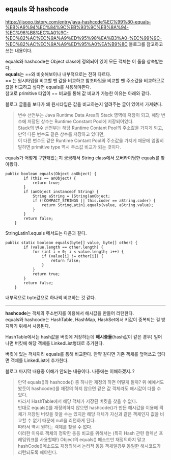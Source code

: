 
## eqauls 와 hashcode

https://jisooo.tistory.com/entry/java-hashcode%EC%99%80-equals-%EB%A9%94%EC%84%9C%EB%93%9C%EB%8A%94-%EC%96%B8%EC%A0%9C-%EC%82%AC%EC%9A%A9%ED%95%98%EA%B3%A0-%EC%99%9C-%EC%82%AC%EC%9A%A9%ED%95%A0%EA%B9%8C 블로그를 참고하고 쓰는 내용이다.  

equals와 hashcode는 Object class에 정의되어 있어 모든 객체는 이 둘을 상속받는다.  
**equals**는 ==와 비슷해보이나 내부적으로는 전혀 다르다.  
== 는 원시타입을 비교할 땐 값을 비교하고 참조타입을 비교할 땐 주소값을 비교하므로 값을 비교하고 싶다면 equals를 사용해야한다.  
참고로 primitive 타입이 == 비교를 통해 값 비교가 가능한 이유는 아래와 같다.

블로그 글들을 보다가 왜 원시타입은 값을 비교하는지 알려주는 글이 있어서 가져왔다.
> 변수 선언부는 Java Runtime Data Area의 Stack 영역에 저장이 되고, 해당 변수에 저장된 상수는 Runtime Constant Pool에 저장되어있다.  
Stack의 변수 선언부는 해당 Runtime Contant Pool의 주소값을 가지게 되고, 만약 다른 변수도 같은 상수를 저장하고 있다면,   
이 다른 변수도 같은 Runtime Contant Pool의 주소값을 가지게 때문에 엄밀히 말하면 primitive type 역시 주소값 비교가 되는 것이다.  


equals가 어떻게 구현돼있는지 궁금해서 String class에서 오버라이딩한 equals를 찾아봤다. 
```
public boolean equals(Object anObject) {
        if (this == anObject) {
            return true;
        }
        if (anObject instanceof String) {
            String aString = (String)anObject;
            if (!COMPACT_STRINGS || this.coder == aString.coder) {
                return StringLatin1.equals(value, aString.value);
            }
        }
        return false;
    }
```
StringLatin1.equals 메서드는 다음과 같다.
```
public static boolean equals(byte[] value, byte[] other) {
        if (value.length == other.length) {
            for (int i = 0; i < value.length; i++) {
                if (value[i] != other[i]) {
                    return false;
                }
            }
            return true;
        }
        return false;
    }
```
내부적으로 byte값으로 하나씩 비교하는 것 같다.

---
**hashcode**는 객체의 주소번지를 이용해서 해시값을 만들어 리턴한다.  
equals와 hashcode는 HashTable, HashMap, HashSet에서 키값이 중복되는 걸 방지하기 위해서 사용된다.  

 
HashTable에서는 hash값을 버킷에 저장하는데 **해시충돌**(hash값이 같은 경우) 일어나면 버킷에 해당 객체를 LinkedList형태로 추가한다.   

버킷에 있는 객체끼리 equals를 통해 비교한다. 만약 같다면 기존 객체를 덮어쓰고 없다면 객체를 LinkedList에 추가한다.  

블로그 마지막 내용중 이해가 안되는 내용이다. 나중에는 이해하겠지..?  

> 만약 equals()와 hashcode() 중 하나만 재정의 하면 어떻게 될까? 위 예에서도 봤듯이 hashcode()를 재정의 하지 않으면 같은 값 객체라도 해시값이 다를 수 있다.   
따라서 HashTable에서 해당 객체가 저장된 버킷을 찾을 수 없다.  
반대로 equals()를 재정의하지 않으면 hashcode()가 만든 해시값을 이용해 객체가 저장된 버킷을 찾을 수는 있지만 해당 객체가 자신과 같은 객체인지 값을 비교할 수 없기 때문에 null을 리턴하게 된다.   
따라서 역시 원하는 객체를 찾을 수 없다.  
이러한 이유로 객체의 정확한 동등 비교를 위해서는 (특히 Hash 관련 컬렉션 프레임워크를 사용할때!) Object의 equals() 메소드만 재정의하지 말고 
hashCode()메소드도 재정의해서 논리적 동등 객체일경우 동일한 해시코드가 리턴되도록 해야한다.




